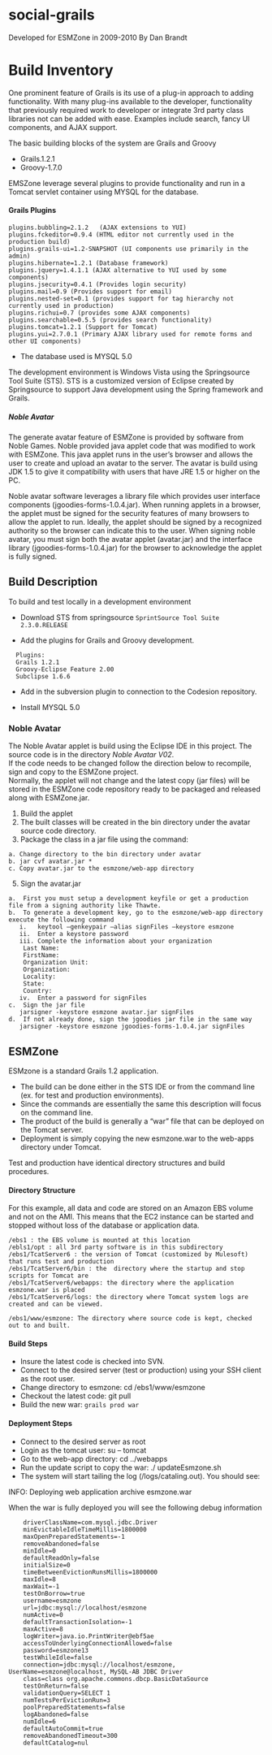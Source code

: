 # social-grails

Developed for ESMZone in 2009-2010
By Dan Brandt

# Build Inventory

One prominent feature of Grails is its use of a plug-in approach to adding functionality. With many plug-ins available to the developer, functionality that previously required work to developer or integrate 3rd party class libraries not can be added with ease. Examples include search, fancy UI components, and AJAX support.

The basic building blocks of the system are Grails and Groovy

* Grails.1.2.1
* Groovy-1.7.0

EMSZone leverage several plugins to provide functionality and run in a Tomcat servlet container using MYSQL for the database.

#### Grails Plugins

    plugins.bubbling=2.1.2   (AJAX extensions to YUI)
    plugins.fckeditor=0.9.4 (HTML editor not currently used in the production build)
    plugins.grails-ui=1.2-SNAPSHOT (UI components use primarily in the admin)
    plugins.hibernate=1.2.1 (Database framework)
    plugins.jquery=1.4.1.1 (AJAX alternative to YUI used by some components)
    plugins.jsecurity=0.4.1 (Provides login security)
    plugins.mail=0.9 (Provides support for email)
    plugins.nested-set=0.1 (provides support for tag hierarchy not currently used in production)
    plugins.richui=0.7 (provides some AJAX components)
    plugins.searchable=0.5.5 (provides search functionality)
    plugins.tomcat=1.2.1 (Support for Tomcat)
    plugins.yui=2.7.0.1 (Primary AJAX library used for remote forms and other UI components)

* The database used is MYSQL  5.0

The development environment is Windows Vista using the Springsource Tool Suite (STS). 
STS is a customized version of Eclipse created by Springsource to support Java development using the Spring framework and Grails.

##### Noble Avatar    
The generate avatar feature of ESMZone is provided by software from Noble Games. 
Noble provided java applet code that was modified to work with ESMZone. 
This java applet runs in the user’s browser and allows the user to create and upload an avatar to the server. 
The avatar is build using JDK 1.5 to give it compatibility with users that have JRE 1.5 or higher on the PC.

Noble avatar software leverages a library file which provides user interface components (jgoodies-forms-1.0.4.jar). 
When running applets in a browser, the applet must be signed for the security features of many browsers to allow the applet to run. 
Ideally, the applet should be signed by a recognized authority so the browser can indicate this to the user. 
When signing noble avatar, you must sign both the avatar applet (avatar.jar) and the interface library (jgoodies-forms-1.0.4.jar) for the browser to acknowledge the applet is fully signed.


## Build Description


To build and test locally in a development environment 
* Download STS from springsource
`SprintSource Tool Suite 2.3.0.RELEASE`

* Add the plugins for Grails and Groovy development.

```
  Plugins:
  Grails 1.2.1
  Groovy-Eclipse Feature 2.00
  Subclipse 1.6.6
 ```

* Add in the subversion plugin to connection to the Codesion repository. 

* Install MYSQL 5.0

### Noble Avatar

The Noble Avatar applet is build using the Eclipse IDE in this project. 
The source code is in the directory *Noble Avatar V02*.  
If the code needs to be changed follow the direction below to recompile, sign and copy to the ESMZone project.  
Normally, the applet will not change and the latest copy (jar files) will be stored in the ESMZone code repository ready to be packaged and released along with ESMZone.jar.

1.	Build the applet
2.	The built classes will be created in the bin directory under the avatar source code directory. 
3.	Package the class in a jar file using the command:

```
a. Change directory to the bin directory under avatar
b. jar cvf avatar.jar *
c. Copy avatar.jar to the esmzone/web-app directory
```

5.	Sign the avatar.jar

```
a.	First you must setup a development keyfile or get a production file from a signing authority like Thawte.
b.	To generate a development key, go to the esmzone/web-app directory execute the following command  
   i.	keytool –genkeypair –alias signFiles –keystore esmzone
   ii.	Enter a keystore password
   iii.	Complete the information about your organization
    Last Name: 
    FirstName:
    Organization Unit:
    Organization:
    Locality:
    State: 
    Country:
   iv.	Enter a password for signFiles
c.	Sign the jar file
   jarsigner -keystore esmzone avatar.jar signFiles
d.	If not already done, sign the jgoodies jar file in the same way
   jarsigner -keystore esmzone jgoodies-forms-1.0.4.jar signFiles
```

## ESMZone

ESMzone is a standard Grails 1.2 application. 

* The build can be done either in the STS IDE or from the command line (ex. for test and production environments). 
* Since the commands are essentially the same this description will focus on the command line. 
* The product of the build is generally a “war” file that can be deployed on the Tomcat server. 
* Deployment is simply copying the new esmzone.war to the web-apps directory under Tomcat. 

Test and production have identical directory structures and build procedures.

#### Directory Structure

For this example, all data and code are stored on an Amazon EBS volume and not on the AMI. 
This means that the EC2 instance can be started and stopped without loss of the database or application data. 

```
/ebs1 : the EBS volume is mounted at this location
/ebls1/opt : all 3rd party software is in this subdirectory
/ebs1/TcatServer6 : the version of Tomcat (customized by Mulesoft) that runs test and production
/ebs1/TcatServer6/bin : the  directory where the startup and stop scripts for Tomcat are
/ebs1/TcatServer6/webapps: the directory where the application esmzone.war is placed
/ebs1/TcatServer6/logs: the directory where Tomcat system logs are created and can be viewed.

/ebs1/www/esmzone: The directory where source code is kept, checked out to and built.
```

#### Build Steps
* Insure the latest code is checked into SVN.
* Connect to the desired server (test or production) using your SSH client as the root user.
* Change directory to esmzone: cd /ebs1/www/esmzone
* Checkout the latest code: git pull
* Build the new war: `grails prod war`

#### Deployment Steps
* Connect to the desired server as root
* Login as the tomcat user: su – tomcat
* Go to the web-app directory: cd ../webapps
* Run the update script to copy the war: ./ updateEsmzone.sh   
* The system will start tailing the log (/logs/cataling.out). You should see:

INFO: Deploying web application archive esmzone.war 

When the war is fully deployed you will see the following debug information

```
    driverClassName=com.mysql.jdbc.Driver
    minEvictableIdleTimeMillis=1800000
    maxOpenPreparedStatements=-1
    removeAbandoned=false
    minIdle=0
    defaultReadOnly=false
    initialSize=0
    timeBetweenEvictionRunsMillis=1800000
    maxIdle=8
    maxWait=-1
    testOnBorrow=true
    username=esmzone
    url=jdbc:mysql://localhost/esmzone
    numActive=0
    defaultTransactionIsolation=-1
    maxActive=8
    logWriter=java.io.PrintWriter@ebf5ae
    accessToUnderlyingConnectionAllowed=false
    password=esmzone13
    testWhileIdle=false
    connection=jdbc:mysql://localhost/esmzone, UserName=esmzone@localhost, MySQL-AB JDBC Driver
    class=class org.apache.commons.dbcp.BasicDataSource
    testOnReturn=false
    validationQuery=SELECT 1
    numTestsPerEvictionRun=3
    poolPreparedStatements=false
    logAbandoned=false
    numIdle=6
    defaultAutoCommit=true
    removeAbandonedTimeout=300
    defaultCatalog=nul
```